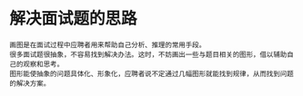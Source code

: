 # 解决面试题的思路

    画图是在面试过程中应聘者用来帮助自己分析、推理的常用手段。
    很多面试题很抽象，不容易找到解决办法。这时，不妨画出一些与题目相关的图形，借以辅助自己的观察和思考。
    图形能使抽象的问题具体化、形象化，应聘者说不定通过几幅图形就能找到规律，从而找到问题的解决方案。

